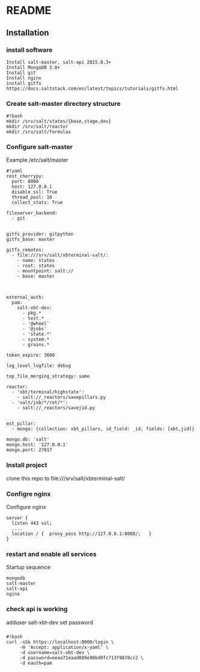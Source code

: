 # README #


## Installation ##

### install software ###
```
Install salt-master, salt-api 2015.8.3+
Install MongoDB 3.0+
Install git
Install nginx
install gitfs https://docs.saltstack.com/en/latest/topics/tutorials/gitfs.html
```

### Create salt-master directory structure ###
```
#!bash
mkdir /srv/salt/states/{base,stage,dev}
mkdir /srv/salt/reactor
mkdir /srv/salt/formulas
```

### Configure salt-master ###
Example /etc/salt/master
```
#!yaml
rest_cherrypy:
  port: 8000
  host: 127.0.0.1
  disable_ssl: True
  thread_pool: 10
  collect_stats: True

fileserver_backend:
  - git


gitfs_provider: gitpython
gitfs_base: master

gitfs_remotes:
  - file:///srv/salt/xbterminal-salt/:
    - name: states
    - root: states
    - mountpoint: salt://
    - base: master



external_auth:
  pam:
    salt-xbt-dev:
      - pkg.*
      - test.*
      - '@wheel'
      - '@jobs'
      - 'state.*'
      - system.*
      - grains.*

token_expire: 3600

log_level_logfile: debug

top_file_merging_strategy: same

reactor:
  - 'xbt/terminal/highstate':
    - salt://_reactors/savepillars.py
  - 'salt/job/*/ret/*':
    - salt://_reactors/savejid.py


ext_pillar:
  - mongo: {collection: xbt_pillars, id_field: _id, fields: [xbt,jid]}

mongo.db: 'salt'
mongo.host: '127.0.0.1'
mongo.port: 27017
```

### Install project ###
clone this repo to file:///srv/salt/xbterminal-salt/

### Configre nginx ###

Configure nginx
```
server {
  listen 443 ssl;
  ....
  location / { 	proxy_pass http://127.0.0.1:8000/;   }
}
```

### restart and enable all services ###

Startup sequence
```
mongodb
salt-master
salt-api
nginx
```


### check  api is working ###
adduser salt-xbt-dev
set password

### ###
```
#!bash
curl -sSk https://localhost:8000/login \
     -H 'Accept: application/x-yaml' \
     -d username=salt-xbt-dev \
     -d password=eeaa71eaad089e98bd0fc713f9878cc2 \
     -d eauth=pam
```
